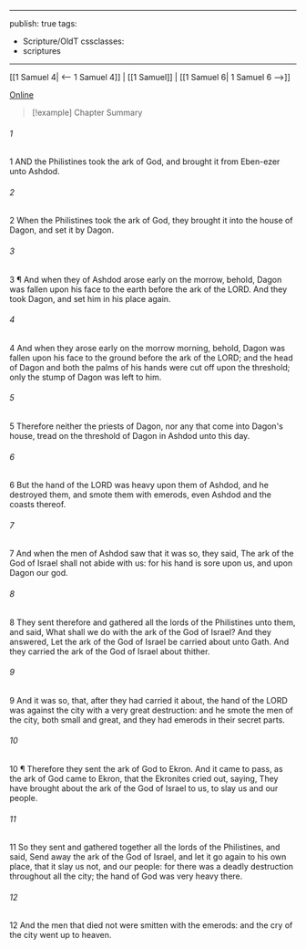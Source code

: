

---
publish: true
tags:
  - Scripture/OldT
cssclasses:
  - scriptures
---
[[1 Samuel 4| <-- 1 Samuel 4]] | [[1 Samuel]] | [[1 Samuel 6| 1 Samuel 6 -->]]

[Online](https://churchofjesuschrist.org/study/scriptures/ot/1-sam/5?lang=eng)

>[!example] Chapter Summary
>
###### 1
1 AND the Philistines took the ark of God, and brought it from Eben-ezer unto Ashdod.
###### 2
2 When the Philistines took the ark of God, they brought it into the house of Dagon, and set it by Dagon.
###### 3
3 ¶ And when they of Ashdod arose early on the morrow, behold, Dagon was fallen upon his face to the earth before the ark of the LORD.  And they took Dagon, and set him in his place again.
###### 4
4 And when they arose early on the morrow morning, behold, Dagon was fallen upon his face to the ground before the ark of the LORD; and the head of Dagon and both the palms of his hands were cut off upon the threshold; only the stump of Dagon was left to him.
###### 5
5 Therefore neither the priests of Dagon, nor any that come into Dagon's house, tread on the threshold of Dagon in Ashdod unto this day.
###### 6
6 But the hand of the LORD was heavy upon them of Ashdod, and he destroyed them, and smote them with emerods, even Ashdod and the coasts thereof.
###### 7
7 And when the men of Ashdod saw that it was so, they said, The ark of the God of Israel shall not abide with us: for his hand is sore upon us, and upon Dagon our god.
###### 8
8 They sent therefore and gathered all the lords of the Philistines unto them, and said, What shall we do with the ark of the God of Israel?  And they answered, Let the ark of the God of Israel be carried about unto Gath.  And they carried the ark of the God of Israel about thither.
###### 9
9 And it was so, that, after they had carried it about, the hand of the LORD was against the city with a very great destruction: and he smote the men of the city, both small and great, and they had emerods in their secret parts.
###### 10
10 ¶ Therefore they sent the ark of God to Ekron.  And it came to pass, as the ark of God came to Ekron, that the Ekronites cried out, saying, They have brought about the ark of the God of Israel to us, to slay us and our people.
###### 11
11 So they sent and gathered together all the lords of the Philistines, and said, Send away the ark of the God of Israel, and let it go again to his own place, that it slay us not, and our people: for there was a deadly destruction throughout all the city; the hand of God was very heavy there.
###### 12
12 And the men that died not were smitten with the emerods: and the cry of the city went up to heaven.



